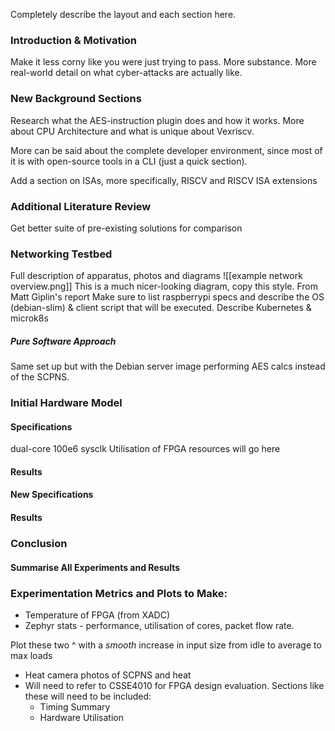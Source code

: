 Completely describe the layout and each section here.
### Introduction & Motivation
Make it less corny like you were just trying to pass. More substance.
More real-world detail on what cyber-attacks are actually like.
### New Background Sections
Research what the AES-instruction plugin does and how it works.
More about CPU Architecture and what is unique about Vexriscv.

More can be said about the complete developer environment, since most of it is with open-source tools in a CLI (just a quick section).

Add a section on ISAs, more specifically, RISCV and RISCV ISA extensions

### Additional Literature Review
Get better suite of pre-existing solutions for comparison
### Networking Testbed
Full description of apparatus, photos and diagrams
![[example network overview.png]]
This is a much nicer-looking diagram, copy this style. From Matt Giplin's report
Make sure to list raspberrypi specs and describe the OS (debian-slim) & client script that will be executed.
Describe Kubernetes & microk8s
##### Pure Software Approach
Same set up but with the Debian server image performing AES calcs instead of the SCPNS. 
### Initial Hardware Model
#### Specifications
dual-core
100e6 sysclk
Utilisation of FPGA resources will go here
#### Results

#### New Specifications

#### Results

### Conclusion

#### Summarise All Experiments and Results

### Experimentation Metrics and Plots to Make:
- Temperature of FPGA (from XADC)
- Zephyr stats - performance, utilisation of cores, packet flow rate.

Plot these two ^ with a *smooth* increase in input size from idle to average to max loads
- Heat camera photos of SCPNS and heat
- Will need to refer to CSSE4010 for FPGA design evaluation. Sections like these will need to be included:
	- Timing Summary
	- Hardware Utilisation
